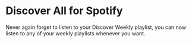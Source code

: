 # Discover All for Spotify

Never again forget to listen to your Discover Weekly playlist, you can now listen to any of your weekly playlists whenever you want.
